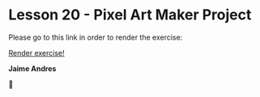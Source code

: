 # Lesson 20 - Pixel Art Maker Project

Please go to this link in order to render the exercise:

[Render exercise!](http://github.ekorre.org/2017-Google-Developer-Challenge/Lesson-20/index.html)

**Jaime Andres**

:see_no_evil:
